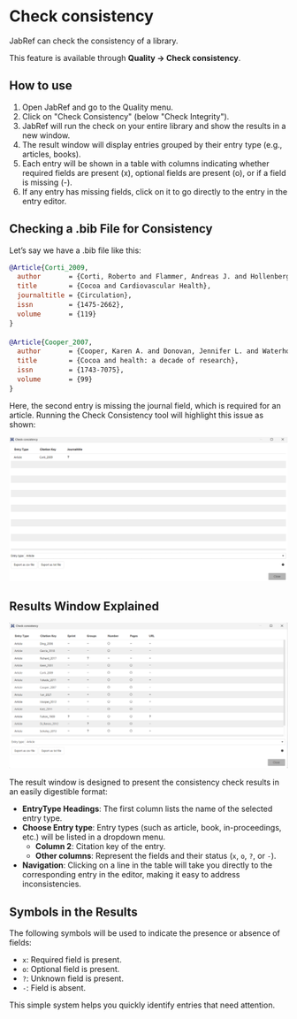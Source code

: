 # Check consistency

JabRef can check the consistency of a library.

This feature is available through **Quality → Check consistency**.

## How to use

1. Open JabRef and go to the Quality menu.
2. Click on "Check Consistency" (below "Check Integrity").
3. JabRef will run the check on your entire library and show the results in a new window.
4. The result window will display entries grouped by their entry type (e.g., articles, books).
5. Each entry will be shown in a table with columns indicating whether required fields are present (x), optional fields are present (o), or if a field is missing (-).
6. If any entry has missing fields, click on it to go directly to the entry in the entry editor.

## Checking a .bib File for Consistency

Let’s say we have a .bib file like this:

```bibtex
@Article{Corti_2009,
  author       = {Corti, Roberto and Flammer, Andreas J. and Hollenberg, Norman K. and Lüscher, Thomas F.},
  title        = {Cocoa and Cardiovascular Health},
  journaltitle = {Circulation}, 
  issn         = {1475-2662}, 
  volume       = {119}
}

@Article{Cooper_2007,
  author       = {Cooper, Karen A. and Donovan, Jennifer L. and Waterhouse, Andrew L. and Williamson, Gary},
  title        = {Cocoa and health: a decade of research},
  issn         = {1743-7075},
  volume       = {99}
}
```

Here, the second entry is missing the journal field, which is required for an article. Running the Check Consistency tool will highlight this issue as shown:

![Consistency check results](<../.gitbook/assets/consistencycheck_results.png>)

## Results Window Explained

![Check consistency dialog](<../.gitbook/assets/checkconsistency.png>)

The result window is designed to present the consistency check results in an easily digestible format:

- **EntryType Headings**: The first column lists the name of the selected entry type.
- **Choose Entry type**: Entry types (such as article, book, in-proceedings, etc.) will be listed in a dropdown menu.
  - **Column 2**: Citation key of the entry.
  - **Other columns**: Represent the fields and their status (`x`, `o`, `?`, or `-`).
- **Navigation**: Clicking on a line in the table will take you directly to the corresponding entry in the editor, making it easy to address inconsistencies.

## Symbols in the Results

The following symbols will be used to indicate the presence or absence of fields:

- `x`: Required field is present.
- `o`: Optional field is present.
- `?`: Unknown field is present.
- `-`: Field is absent.

This simple system helps you quickly identify entries that need attention.

